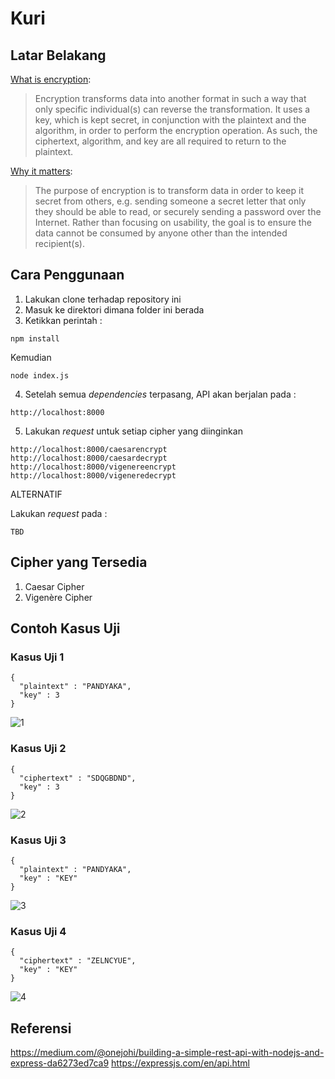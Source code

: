 # Kuri

## Latar Belakang
[What is encryption](https://danielmiessler.com/study/encoding-encryption-hashing-obfuscation/):
> Encryption transforms data into another format in such a way that only specific individual(s) can reverse the transformation. It uses a key, which is kept secret, in conjunction with the plaintext and the algorithm, in order to perform the encryption operation. As such, the ciphertext, algorithm, and key are all required to return to the plaintext.

[Why it matters](https://danielmiessler.com/study/encoding-encryption-hashing-obfuscation/):
> The purpose of encryption is to transform data in order to keep it secret from others, e.g. sending someone a secret letter that only they should be able to read, or securely sending a password over the Internet. Rather than focusing on usability, the goal is to ensure the data cannot be consumed by anyone other than the intended recipient(s).

## Cara Penggunaan
1. Lakukan clone terhadap repository ini
2. Masuk ke direktori dimana folder ini berada
3. Ketikkan perintah :
```
npm install
```
Kemudian
```
node index.js
```
4. Setelah semua _dependencies_ terpasang, API akan berjalan pada :
```
http://localhost:8000
```
5. Lakukan _request_ untuk setiap cipher yang diinginkan
```
http://localhost:8000/caesarencrypt
http://localhost:8000/caesardecrypt
http://localhost:8000/vigenereencrypt
http://localhost:8000/vigeneredecrypt
```

ALTERNATIF

Lakukan _request_ pada :
```
TBD
```

## Cipher yang Tersedia
1. Caesar Cipher
2. Vigenère Cipher

## Contoh Kasus Uji
### Kasus Uji 1
```
{
  "plaintext" : "PANDYAKA",
  "key" : 3
}
```
![1](https://user-images.githubusercontent.com/38171936/58055264-67930300-7b87-11e9-975c-a522474f14ef.JPG)

### Kasus Uji 2
```
{
  "ciphertext" : "SDQGBDND",
  "key" : 3
}
```
![2](https://user-images.githubusercontent.com/38171936/58055265-682b9980-7b87-11e9-9e21-33604967fe51.JPG)

### Kasus Uji 3
```
{
  "plaintext" : "PANDYAKA",
  "key" : "KEY"
}
```
![3](https://user-images.githubusercontent.com/38171936/58055262-67930300-7b87-11e9-9822-07db0ff8b63c.JPG)

### Kasus Uji 4
```
{
  "ciphertext" : "ZELNCYUE",
  "key" : "KEY"
}
```
![4](https://user-images.githubusercontent.com/38171936/58055263-67930300-7b87-11e9-8d75-c968a58fb8fb.JPG)

## Referensi
https://medium.com/@onejohi/building-a-simple-rest-api-with-nodejs-and-express-da6273ed7ca9
https://expressjs.com/en/api.html
